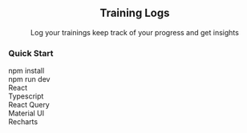 <div align="center"><h2>Training Logs</h2>
<p>Log your trainings keep track of your progress and get insights</p>
</div>

<h3>Quick Start</h3>
npm install<br/>
npm run dev

<br/>
React<br/>
Typescript<br/>
React Query<br/>
Material UI<br/>
Recharts<br/>

